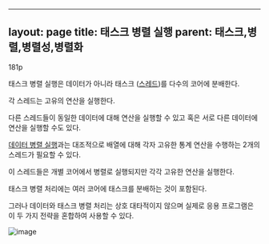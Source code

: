 ---
layout: page
title: 태스크 병렬 실행
parent: 태스크,병렬,병렬성,병렬화
--
181p

태스크 병렬 실행은 데이터가 아니라 태스크 ([스레드](스레드.md))를 다수의 코어에 분배한다.

각 스레드는 고유의 연산을 실행한다.

다른 스레드들이 동일한 데이터에 대해 연산을 실행할 수 있고 혹은 서로 다른 데이터에 연산을 실행할 수도 있다.

[데이터 병렬 실행](데이터-병렬-실행.md)과는 대조적으로 배열에 대해 각자 고유한 통계 연산을 수행하는 2개의 스레드가 필요할 수 있다.

이 스레드들은 개별 코어에서 병렬로 실행되지만 각각 고유한 연산을 실행한다.

태스크 병렬 처리에는 여러 코어에 태스크를 분배하는 것이 포함된다.

그러나 데이터와 태스크 병렬 처리는 상호 대타적이지 않으며 실제로 응용 프로그램은 이 두 가지 전략을 혼합하여 사용할 수 있다.

![image](https://user-images.githubusercontent.com/116250393/211191914-fe920735-f1e8-430f-b807-3c05ab2527d8.png)
